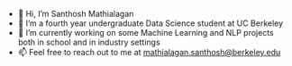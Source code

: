 - 👋 Hi, I’m Santhosh Mathialagan
- 👀 I’m a fourth year undergraduate Data Science student at UC Berkeley
- 🌱 I’m currently working on some Machine Learning and NLP projects both in school and in industry settings
- 📫 Feel free to reach out to me at mathialagan.santhosh@berkeley.edu 

<!---
santhoshm39/santhoshm39 is a ✨ special ✨ repository because its `README.md` (this file) appears on your GitHub profile.
You can click the Preview link to take a look at your changes.
--->
